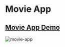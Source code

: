 # Movie App
## [Movie App Demo](https://movie-app-ps.netlify.app/)
![movie-app](https://github.com/deseanward/Movie-App/assets/139034534/4c441238-b6dc-40cf-b3f8-71a719d4b43e)
